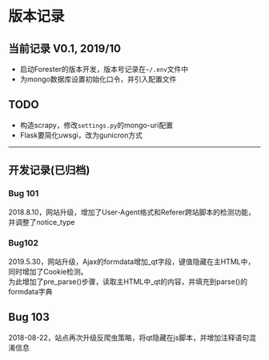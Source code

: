 # 版本记录

## 当前记录 V0.1, 2019/10

- 启动Forester的版本开发，版本号记录在`~/.env`文件中
- 为mongo数据库设置初始化口令，并引入配置文件

## TODO

- 构造scrapy，修改`settings.py`的mongo-uri配置
- Flask要简化uwsgi，改为gunicron方式

---

## 开发记录(已归档)

### Bug 101

2018.8.10，网站升级，增加了User-Agent格式和Referer跨站脚本的检测功能，并调整了notice_type
  
### Bug102

2019.5.30，网站升级，Ajax的formdata增加_qt字段，键值隐藏在主HTML中，同时增加了Cookie检测。  
为此增加了pre_parse()步骤，读取主HTML中_qt的内容，并填充到parse()的formdata字典

## Bug 103

2018-08-22，站点再次升级反爬虫策略，将qt隐藏在js脚本，并增加注释语句混淆信息
